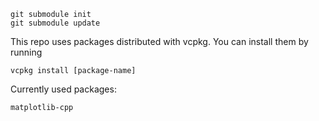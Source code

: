 ```
git submodule init
git submodule update
```

This repo uses packages distributed with vcpkg. You can install them by running
```
vcpkg install [package-name]
```

Currently used packages:
```
matplotlib-cpp
```